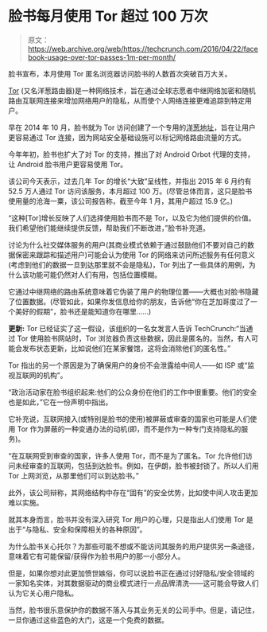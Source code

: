 # 脸书每月使用 Tor 超过 100 万次

> 原文：<https://web.archive.org/web/https://techcrunch.com/2016/04/22/facebook-usage-over-tor-passes-1m-per-month/>

脸书宣布，本月使用 Tor 匿名浏览器访问脸书的人数首次突破百万大关。

[Tor](https://web.archive.org/web/20230404005620/https://www.torproject.org/download/download.html) (又名洋葱路由器)是一种网络技术，旨在通过全球志愿者中继网络加密和随机路由互联网连接来增加网络用户的隐私，从而使个人网络连接更难追踪到特定用户。

早在 2014 年 10 月，脸书就为 Tor 访问创建了一个专用的[洋葱地址](https://web.archive.org/web/20230404005620/https://facebookcorewwwi.onion/)，旨在让用户更容易通过 Tor 连接，因为网站安全基础设施可以标记网络路由流量的方式。

今年年初，脸书也扩大了对 Tor 的支持，推出了对 Android Orbot 代理的支持，让 Android 脸书用户更容易使用 Tor。

该公司今天表示，过去几年 Tor 的增长“大致”呈线性，并指出 2015 年 6 月约有 52.5 万人通过 Tor 访问该服务，本月超过 100 万。(尽管总体而言，这只是脸书使用量的沧海一粟，该公司报告称，截至今年 1 月，其用户超过 15.9 亿。)

“这种[Tor]增长反映了人们选择使用脸书而不是 Tor，以及它为他们提供的价值。我们希望他们能继续提供反馈，帮助我们不断改进，”脸书补充道。

讨论为什么社交媒体服务的用户(其商业模式依赖于通过鼓励他们不要对自己的数据保密来跟踪和描述用户)可能会认为使用 Tor 的网络来访问所述服务有任何意义(考虑到他们的数据一旦到达那里就不会是隐私)，Tor 列出了一些具体的用例，为什么该功能可能仍然对人们有用，包括位置模糊。

它通过中继网络的路由系统意味着它伪装了用户的物理位置——大概也对脸书隐藏了位置数据。(尽管如此，如果你发信息给你的朋友，告诉他“你在芝加哥度过了一个美好的假期”，脸书还是能知道你在哪里……)

**更新:** Tor 已经证实了这一假设，该组织的一名女发言人告诉 TechCrunch:“当通过 Tor 使用脸书网站时，Tor 浏览器负责这些数据，因此是匿名的。当然，有人可能会发布状态更新，比如说他们在某家餐馆，这将会消除他们的匿名性。”

Tor 指出的另一个原因是为了确保用户的身份不会泄露给中间人——如 ISP 或“监视互联网的机构”。

“政治活动家在脸书组织起来:他们的公众身份在他们的工作中很重要。他们的安全也是如此，”它在一份声明中指出。

它补充说，互联网接入(或特别是脸书的使用)被屏蔽或审查的国家也可能是人们使用 Tor 作为屏蔽的一种变通办法的动机(即，而不是作为一种专门支持隐私的服务)。

“在互联网受到审查的国家，许多人使用 Tor，而不是为了匿名。Tor 允许他们访问未经审查的互联网，包括到达脸书。例如，在伊朗，脸书被封锁了。所以人们用 Tor 上网浏览，从那里他们可以到达脸书。”

此外，该公司辩称，其网络结构中存在“固有”的安全优势，比如使中间人攻击更加难以实施。

就其本身而言，脸书并没有深入研究 Tor 用户的心理，只是指出人们使用 Tor 是出于“与隐私、安全和保障相关的各种原因”。

为什么脸书关心托尔？为那些可能不想或不能访问其服务的用户提供另一条途径，意味着它有可能保留/获得作为脸书用户的那一小部分人。

但是，如果你想对此更加愤世嫉俗，你可以说脸书正在通过讨好隐私/安全领域的一家知名实体，对其数据驱动的商业模式进行一点品牌清洗——这可能会导致人们认为它关心用户隐私。

当然，脸书很乐意保护你的数据不落入与其业务无关的公司手中。但是，请记住，一旦你通过这些蓝色的大门，这是一个免费的数据。